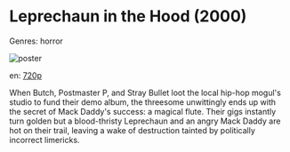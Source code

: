 # Leprechaun in the Hood (2000)

Genres: horror

![poster](http://image.tmdb.org/t/p/w500/n6NOZ3tQ6kgUFa3tMWiP2ttFzLu.jpg)

en:
  [720p](magnet:?xt=urn:btih:2A708EFAA47E12D4DC68BF40ED30907FD72B1173&tr=udp://glotorrents.pw:6969/announce&tr=udp://tracker.opentrackr.org:1337/announce&tr=udp://torrent.gresille.org:80/announce&tr=udp://tracker.openbittorrent.com:80&tr=udp://tracker.coppersurfer.tk:6969&tr=udp://tracker.leechers-paradise.org:6969&tr=udp://p4p.arenabg.ch:1337&tr=udp://tracker.internetwarriors.net:1337)
  


When Butch, Postmaster P, and Stray Bullet loot the local hip-hop mogul's studio to fund their demo album, the threesome unwittingly ends up with the secret of Mack Daddy's success: a magical flute. Their gigs instantly turn golden but a blood-thristy Leprechaun and an angry Mack Daddy are hot on their trail, leaving a wake of destruction tainted by politically incorrect limericks.